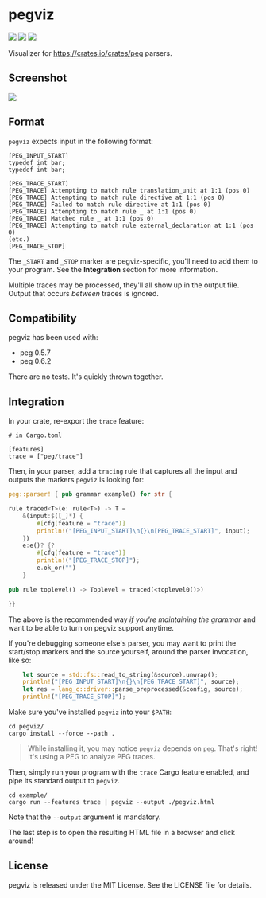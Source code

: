 # pegviz

![](https://img.shields.io/badge/quick%20hack%3F-yes-blue)
![](https://img.shields.io/badge/maintained%3F-not--really-orange)
![](https://img.shields.io/badge/license-mit-blue)

Visualizer for https://crates.io/crates/peg parsers.

## Screenshot

![](https://user-images.githubusercontent.com/7998310/80624360-dccfaf00-8a4b-11ea-967b-5d14607b6592.png)

## Format

`pegviz` expects input in the following format:

```
[PEG_INPUT_START]
typedef int bar;
typedef int bar;

[PEG_TRACE_START]
[PEG_TRACE] Attempting to match rule translation_unit at 1:1 (pos 0)
[PEG_TRACE] Attempting to match rule directive at 1:1 (pos 0)
[PEG_TRACE] Failed to match rule directive at 1:1 (pos 0)
[PEG_TRACE] Attempting to match rule _ at 1:1 (pos 0)
[PEG_TRACE] Matched rule _ at 1:1 (pos 0)
[PEG_TRACE] Attempting to match rule external_declaration at 1:1 (pos 0)
(etc.)
[PEG_TRACE_STOP]
```

The `_START` and `_STOP` marker are pegviz-specific, you'll need to add
them to your program. See the **Integration** section for more information.

Multiple traces may be processed, they'll all show up in the output file.
Output that occurs *between* traces is ignored.

## Compatibility

pegviz has been used with:

  * peg 0.5.7
  * peg 0.6.2

There are no tests. It's quickly thrown together.

## Integration

In your crate, re-export the `trace` feature:

```
# in Cargo.toml

[features]
trace = ["peg/trace"]
```

Then, in your parser, add a `tracing` rule that captures all the input
and outputs the markers `pegviz` is looking for:

```rust
peg::parser! { pub grammar example() for str {

rule traced<T>(e: rule<T>) -> T =
    &(input:$([_]*) {
        #[cfg(feature = "trace")]
        println!("[PEG_INPUT_START]\n{}\n[PEG_TRACE_START]", input);
    })
    e:e()? {?
        #[cfg(feature = "trace")]
        println!("[PEG_TRACE_STOP]");
        e.ok_or("")
    }

pub rule toplevel() -> Toplevel = traced(<toplevel0()>)

}}
```

The above is the recommended way *if you're maintaining the grammar* and want
to be able to turn on pegviz support anytime.

If you're debugging someone else's parser, you may want to print the start/stop
markers and the source yourself, around the parser invocation, like so:

```rust
    let source = std::fs::read_to_string(&source).unwrap();
    println!("[PEG_INPUT_START]\n{}\n[PEG_TRACE_START]", source);
    let res = lang_c::driver::parse_preprocessed(&config, source);
    println!("[PEG_TRACE_STOP]");
```

Make sure you've installed `pegviz` into your `$PATH`:

```shell
cd pegviz/
cargo install --force --path .
```

> While installing it, you may notice `pegviz` depends on `peg`.
> That's right! It's using a PEG to analyze PEG traces.

Then, simply run your program with the `trace` Cargo feature enabled, and
pipe its standard output to `pegviz`.

```shell
cd example/
cargo run --features trace | pegviz --output ./pegviz.html
```

Note that the `--output` argument is mandatory.

The last step is to open the resulting HTML file in a browser and click around!

## License

pegviz is released under the MIT License. See the LICENSE file for details.
